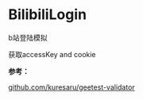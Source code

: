 # BilibiliLogin

b站登陆模拟

获取accessKey and cookie

**参考：**

[github.com/kuresaru/geetest-validator](https://github.com/kuresaru/geetest-validator)
